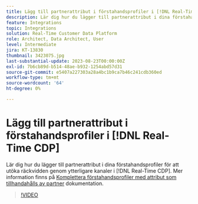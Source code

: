 ```yaml
---
title: Lägg till partnerattribut i förstahandsprofiler i [!DNL Real-Time CDP]
description: Lär dig hur du lägger till partnerattribut i dina förstahandsprofiler för att utöka räckvidden genom ytterligare kanaler i [!DNL Real-Time CDP].
feature: Integrations
topic: Integrations
solution: Real-Time Customer Data Platform
role: Architect, Data Architect, User
level: Intermediate
jira: KT-13830
thumbnail: 3423075.jpg
last-substantial-update: 2023-08-23T00:00:00Z
exl-id: 7b6cb89d-b514-48ae-b932-1254abd57d31
source-git-commit: e5407a227303a28a4bc1b9ca7b46c241cdb360ed
workflow-type: tm+mt
source-wordcount: '64'
ht-degree: 0%

---
```


# Lägg till partnerattribut i förstahandsprofiler i [!DNL Real-Time CDP]

Lär dig hur du lägger till partnerattribut i dina förstahandsprofiler för att utöka räckvidden genom ytterligare kanaler i [!DNL Real-Time CDP]. Mer information finns på [Komplettera förstahandsprofiler med attribut som tillhandahålls av partner](https://experienceleague.adobe.com/docs/experience-platform/rtcdp/use-cases/partner-data/supplement-first-party-profiles.html) dokumentation.

>[!VIDEO](https://video.tv.adobe.com/v/3423075/?learn=on)
